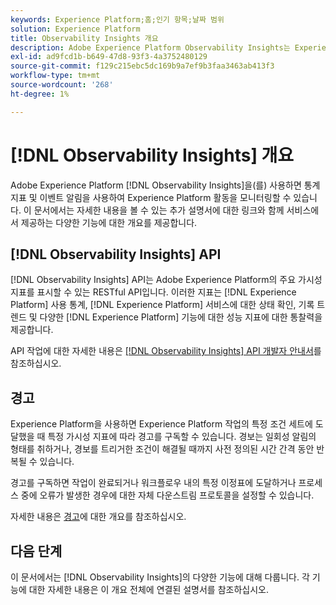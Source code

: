 ```yaml
---
keywords: Experience Platform;홈;인기 항목;날짜 범위
solution: Experience Platform
title: Observability Insights 개요
description: Adobe Experience Platform Observability Insights는 Experience Platform 활동에 주요 지표를 표시할 수 있는 RESTful API입니다. 이러한 지표는 Experience Platform 사용 통계, Experience Platform 서비스에 대한 상태 점검, 내역 트렌드 및 다양한 Experience Platform 기능에 대한 성능 지표에 대한 통찰력을 제공합니다.
exl-id: ad9fcd1b-b649-47d8-93f3-4a3752480129
source-git-commit: f129c215ebc5dc169b9a7ef9b3faa3463ab413f3
workflow-type: tm+mt
source-wordcount: '268'
ht-degree: 1%

---
```


# [!DNL Observability Insights] 개요

Adobe Experience Platform [!DNL Observability Insights]을(를) 사용하면 통계 지표 및 이벤트 알림을 사용하여 Experience Platform 활동을 모니터링할 수 있습니다. 이 문서에서는 자세한 내용을 볼 수 있는 추가 설명서에 대한 링크와 함께 서비스에서 제공하는 다양한 기능에 대한 개요를 제공합니다.

## [!DNL Observability Insights] API

[!DNL Observability Insights] API는 Adobe Experience Platform의 주요 가시성 지표를 표시할 수 있는 RESTful API입니다. 이러한 지표는 [!DNL Experience Platform] 사용 통계, [!DNL Experience Platform] 서비스에 대한 상태 확인, 기록 트렌드 및 다양한 [!DNL Experience Platform] 기능에 대한 성능 지표에 대한 통찰력을 제공합니다.

API 작업에 대한 자세한 내용은 [[!DNL Observability Insights] API 개발자 안내서](./api/overview.md)를 참조하십시오.

## 경고

Experience Platform을 사용하면 Experience Platform 작업의 특정 조건 세트에 도달했을 때 특정 가시성 지표에 따라 경고를 구독할 수 있습니다. 경보는 일회성 알림의 형태를 취하거나, 경보를 트리거한 조건이 해결될 때까지 사전 정의된 시간 간격 동안 반복될 수 있습니다.

경고를 구독하면 작업이 완료되거나 워크플로우 내의 특정 이정표에 도달하거나 프로세스 중에 오류가 발생한 경우에 대한 자체 다운스트림 프로토콜을 설정할 수 있습니다.

자세한 내용은 [경고](./alerts/overview.md)에 대한 개요를 참조하십시오.

## 다음 단계

이 문서에서는 [!DNL Observability Insights]의 다양한 기능에 대해 다룹니다. 각 기능에 대한 자세한 내용은 이 개요 전체에 연결된 설명서를 참조하십시오.
